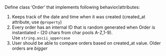 Define class ‘Order’ that implements following behavior/attributes:  
1. Keeps track of the date and time when it was created (created_at
attribute, use `@property`)  
1. Every order has an internal ID that is random generated when Order is
instantiated – (20 chars from char pools A-Z,1-9).  
Use `string.ascii_uppercase`  
1. User should be able to compare orders based on created_at value.
Older orders are _bigger_

